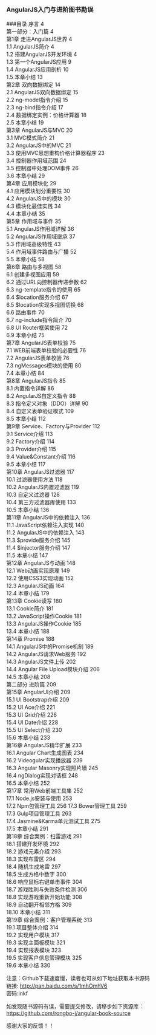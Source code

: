 ### AngularJS入门与进阶图书勘误
###目录
序言	4   
第一部分：入门篇	4   
第1章 走进AngularJS世界	4  
1.1 AngularJS简介	4   
1.2 搭建AngularJS开发环境	4     
1.3 第一个AngularJS应用	9   
1.4  AngularJS应用剖析	10    
1.5 本章小结	13  
第2章 双向数据绑定	14  
2.1 AngularJS双向数据绑定	15  
2.2 ng-model指令介绍	15  
2.3 ng-bind指令介绍	17  
2.4 数据绑定实例：价格计算器	18  
2.5 本章小结	19  
第3章 AngularJS与MVC	20  
3.1 MVC模式简介	21  
3.2 AngularJS中的MVC	21  
3.3 使用MVC思想重构价格计算器程序	23  
3.4 控制器作用域范围	24  
3.5 控制器中处理DOM事件	26  
3.6 本章小结	29  
第4章 应用模块化	29  
4.1 应用模块划分重要性	30  
4.2 AngularJS中的模块	30  
4.3 模块化最佳实践	34  
4.4 本章小结	35  
第5章 作用域与事件	35  
5.1 AngularJS作用域详解	36  
5.2 AngularJS作用域继承	37  
5.3 作用域高级特性	43  
5.4 作用域事件路由与广播	52  
5.5 本章小结	58  
第6章 路由与多视图	58  
6.1 创建多视图应用	59  
6.2 通过URL向控制器传递参数	62  
6.3 ng-template指令的使用	65  
6.4 $location服务介绍	67  
6.5 $location实现多视图切换	68  
6.6 路由事件	70  
6.7 ng-include指令简介	70  
6.8 UI Router框架使用	72  
6.9 本章小结	75  
第7章 AngularJS表单校验	75  
7.1 WEB前端表单校验的必要性	76  
7.2 AngularJS表单校验	76  
7.3 ngMessages模块的使用	80  
7.4 本章小结	84  
第8章 AngularJS指令	85  
8.1 内置指令详解	86  
8.2 AngularJS自定义指令	88  
8.3 指令定义对象（DDO）详解	90  
8.4 自定义表单验证模式	109  
8.5 本章小结	112  
第9章 Service、Factory与Provider	112  
9.1 Service介绍	113  
9.2 Factory介绍	114  
9.3 Provider介绍	115  
9.4 Value&Constant介绍	116  
9.5 本章小结	117  
第10章 AngularJS过滤器	117  
10.1 过滤器使用方法	118  
10.2 AngularJS内置过滤器	119  
10.3 自定义过滤器	128  
10.4 第三方过滤器库使用	133  
10.5 本章小结	136  
第11章 AngularJS中的依赖注入	136  
11.1 JavaScript依赖注入实现	140  
11.2 AngularJS中的依赖注入	143  
11.3 $provide服务介绍	145  
11.4 $injector服务介绍	147  
11.5 本章小结	147  
第12章 AngularJS与动画	148  
12.1 Web动画实现原理	149  
12.2 使用CSS3实现动画	152  
12.3 AngularJS动画	164  
12.4 本章小结	179  
第13章 Cookie读写	180  
13.1 Cookie简介	181  
13.2 JavaScript操作Cookie	181  
13.3 AngularJS操作Cookie	185  
13.4 本章小结	188  
第14章 Promise	188  
14.1 AngularJS中的Promise机制	189  
14.2 AngularJS请求Web服务	192  
14.3 AngularJS文件上传	202  
14.4 Angular File Upload模块介绍	206  
14.5 本章小结	208  
第二部分 进阶篇	209  
第15章 AngularUI介绍	209  
15.1 UI Bootstrap介绍	209  
15.2 UI Ace介绍	221  
15.3 UI Grid介绍	226    
15.4 UI Date介绍	228  
15.5 UI Select介绍	230  
15.6 本章小结	233  
第16章 AngularJS精华扩展	233  
16.1 Angular Chart生成图表	234  
16.2 Videogular实现播放器	239  
16.3 Angular Masonry实现照片墙	245  
16.4 ngDialog实现对话框	248  
16.5 本章小结	252  
第17章 常用Web前端工具集	252  
17.1 Node.js安装与使用	253  
17.2 Npm包管理工具	256
17.3 Bower管理工具	259  
17.3 Gulp项目管理工具	263  
17.4 Jasmine&Karma单元测试工具	275  
17.5 本章小结	291  
第18章 综合案例：扫雷游戏	291  
18.1 搭建开发环境	292  
18.2 游戏元素介绍	293  
18.3 实现布雷区	294  
18.4 随机生成地雷	297  
18.5 生成方格中数字	300  
18.6 响应鼠标右键单击事件	304  
18.7 游戏胜利与失败条件检测	306  
18.8 实现游戏重新开始功能	308  
18.9 自动翻开相邻方格	309  
18.10 本章小结	311   
第19章 综合案例：客户管理系统	313  
19.1 项目整体介绍	314  
19.2 实现用户模块	317  
19.3 实现主面板模块	321  
19.4 实现报表模块	323  
19.5 实现客户信息管理模块	325  
19.6 本章小结	330  

注意：Github下载速度慢，读者也可从如下地址获取本书源码  
链接: http://pan.baidu.com/s/1mhOmhV6  
密码:inkf


如发现随书源码有误，需要提交修改，请移步如下资源库：  
https://github.com/rongbo-j/angular-book-source

感谢大家的反馈！！